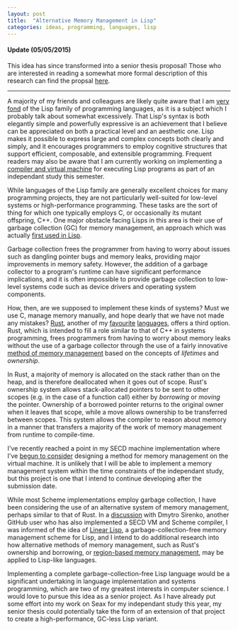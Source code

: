 ```yaml
---
layout: post
title:  "Alternative Memory Management in Lisp"
categories: ideas, programming, languages, lisp
---
```


#### Update (05/05/2015)

This idea has since transformed into a senior thesis proposal! Those who are interested in reading a somewhat more formal description of this research can find the propsal [here](https://bytebucket.org/hawkw/cs580s2015-weismanm/raw/14927072b939e5804b8927b7ce750255c44a652d/Final/FinalProposal.pdf?token=7593adce137bdb2e2b59746ea84a656b7377dcfb).

---


A majority of my friends and colleagues are likely quite aware that I am [very fond](http://hawkweisman.me/seax/background/why-lisp.html) of the Lisp family of programming languages, as it is a subject which I probably talk about somewhat excessively. That Lisp's syntax is both elegantly simple and powerfully expressive is an achievement that I believe can be appreciated on both a practical level and an aesthetic one. Lisp makes it possible to express large and complex concepts both clearly and simply, and it encourages programmers to employ cognitive structures that support efficient, composable, and extensible programming. Frequent readers may also be aware that I am currently working on implementing a [compiler and virtual machine](http://hawkweisman.me/seax/README.html) for executing Lisp programs as part of an independant study this semester.

While languages of the Lisp family are generally excellent choices for many programming projects, they are not particularly well-suited for low-level systems or high-performance programming. These tasks are the sort of thing for which one typically employs C, or occasionally its mutant offspring, C++. One major obstacle facing Lisps in this area is their use of garbage collection (GC) for memory management, an approach which was actually [first used in Lisp](http://en.wikipedia.org/wiki/Garbage_collection_(computer_science)). 

Garbage collection frees the programmer from having to worry about issues such as dangling pointer bugs and memory leaks, providing major improvements in memory safety. However, the addition of a garbage collector to a program's runtime can have significant performance implications, and it is often impossible to provide garbage collection to low-level systems code such as device drivers and operating system components.

How, then, are we supposed to implement these kinds of systems? Must we use C, manage memory manually, and hope dearly that we have not made any mistakes? [Rust](http://www.rust-lang.org), another of my [favourite](http://hawkweisman.me/notebook/rust,programming/2015/01/20/first-steps-in-rust/) [languages](http://hawkweisman.me/seax/implementation/why-rust.html), offers a third option. Rust, which is intended to fill a role similar to that of C++ in systems programming, frees programmers from having to worry about memory leaks without the use of a garbage collector through the use of a fairly innovative [method of memory management](http://paulkoerbitz.de/posts/Understanding-Pointers-Ownership-and-Lifetimes-in-Rust.html) based on the concepts of _lifetimes_ and _ownership_. 

In Rust, a majority of memory is allocated on the stack rather than on the heap, and is therefore deallocated when it goes out of scope. Rust's ownership system allows stack-allocated pointers to be sent to other scopes (e.g. in the case of a function call) either by _borrowing_ or _moving_ the pointer. Ownership of a borrowed pointer returns to the original owner when it leaves that scope, while a move allows ownership to be transferred between scopes. This system allows the compiler to reason about memory in a manner that transfers a majority of the work of memory management from runtime to compile-time.

I've recently reached a point in my SECD machine implementation where I've [begun to consider](https://github.com/hawkw/seax/issues/76) designing a method for memory management on the virtual machine. It is unlikely that I will be able to implement a memory management system within the time constraints of the independant study, but this project is one that I intend to continue developing after the submission date. 

While most Scheme implementations employ garbage collection, I have been considering the use of an alternative system of memory management, perhaps similar to that of Rust. In a [discussion](https://github.com/hawkw/seax/issues/76#issuecomment-93078031) with Dmytro Sirenko, another GitHub user who has also implemented a SECD VM and Scheme compiler, I was informed of the idea of [Linear Lisp](http://home.pipeline.com/%7Ehbaker1/LinearLisp.html), a garbage-collection-free memory management scheme for Lisp, and I intend to do additional research into how alternative methods of memory management, such as Rust's ownership and borrowing, or [region-based memory management](http://en.wikipedia.org/wiki/Region-based_memory_management), may be applied to Lisp-like languages.

Implementing a complete garbage-collection-free Lisp language would be a significant undertaking in language implementation and systems programming, which are two of my greatest interests in computer science. I would love to pursue this idea as a senior project. As I have already put some effort into my work on Seax for my independant study this year, my senior thesis could potentially take the form of an extension of that project to create a high-performance, GC-less Lisp variant.